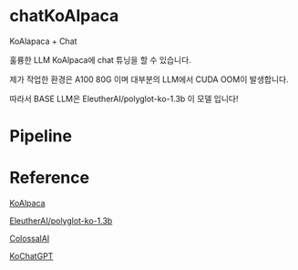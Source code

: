 # chatKoAlpaca
KoAlapaca + Chat

훌륭한 LLM KoAlpaca에 chat 튜닝을 할 수 있습니다.

제가 작업한 환경은 A100 80G 이며 대부분의 LLM에서 CUDA OOM이 발생합니다.

따라서 BASE LLM은 EleutherAI/polyglot-ko-1.3b 이 모델 입니다!

# Pipeline




# Reference

[KoAlpaca](https://github.com/Beomi/KoAlpaca)

[EleutherAI/polyglot-ko-1.3b](https://huggingface.co/EleutherAI/polyglot-ko-1.3b)

[ColossalAI](https://github.com/hpcaitech/ColossalAI)

[KoChatGPT](https://github.com/airobotlab/KoChatGPT)
